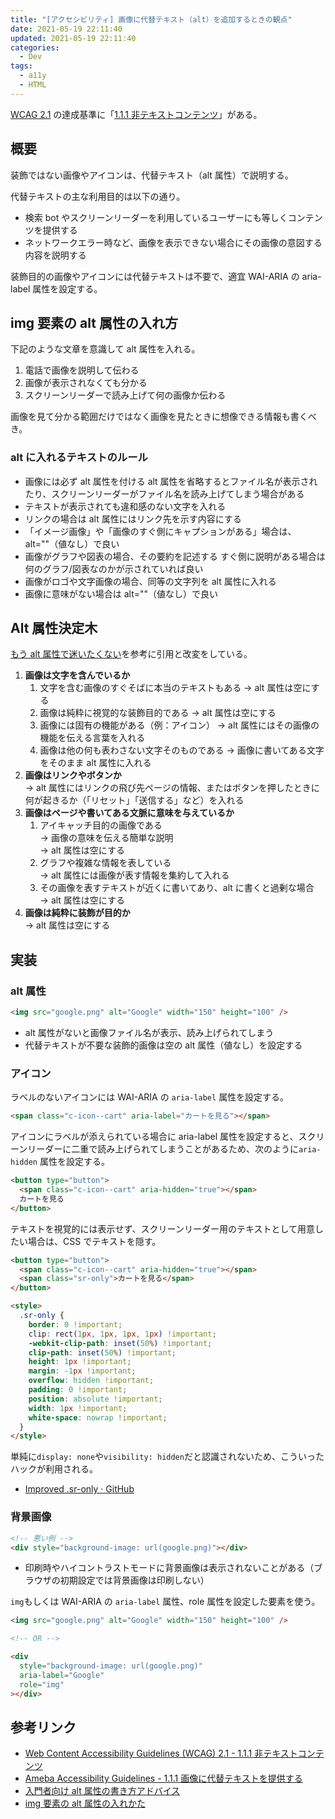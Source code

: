 ```yaml
---
title: "[アクセシビリティ] 画像に代替テキスト（alt）を追加するときの観点"
date: 2021-05-19 22:11:40
updated: 2021-05-19 22:11:40
categories:
  - Dev
tags:
  - a11y
  - HTML
---
```


[WCAG 2.1](https://waic.jp/docs/WCAG21/) の達成基準に「[1.1.1 非テキストコンテンツ](https://waic.jp/docs/WCAG21/#non-text-content)」がある。

## 概要

装飾ではない画像やアイコンは、代替テキスト（alt 属性）で説明する。

代替テキストの主な利用目的は以下の通り。

- 検索 bot やスクリーンリーダーを利用しているユーザーにも等しくコンテンツを提供する
- ネットワークエラー時など、画像を表示できない場合にその画像の意図する内容を説明する

装飾目的の画像やアイコンには代替テキストは不要で、適宜 WAI-ARIA の aria-label 属性を設定する。

## img 要素の alt 属性の入れ方

下記のような文章を意識して alt 属性を入れる。

1. 電話で画像を説明して伝わる
1. 画像が表示されなくても分かる
1. スクリーンリーダーで読み上げて何の画像か伝わる

画像を見て分かる範囲だけではなく画像を見たときに想像できる情報も書くべき。

### alt に入れるテキストのルール

- 画像には必ず alt 属性を付ける
  alt 属性を省略するとファイル名が表示されたり、スクリーンリーダーがファイル名を読み上げてしまう場合がある
- テキストが表示されても違和感のない文字を入れる
- リンクの場合は alt 属性にはリンク先を示す内容にする
- 「イメージ画像」や「画像のすぐ側にキャプションがある」場合は、alt=""（値なし）で良い
- 画像がグラフや図表の場合、その要約を記述する
  すぐ側に説明がある場合は何のグラフ/図表なのかが示されていれば良い
- 画像がロゴや文字画像の場合、同等の文字列を alt 属性に入れる
- 画像に意味がない場合は alt=""（値なし）で良い

## Alt 属性決定木

[もう alt 属性で迷いたくない](https://qiita.com/hibikikudo/items/f710933664094632540d)を参考に引用と改変をしている。

1. **画像は文字を含んでいるか**
   1. 文字を含む画像のすぐそばに本当のテキストもある
      → alt 属性は空にする
   1. 画像は純粋に視覚的な装飾目的である
      → alt 属性は空にする
   1. 画像には固有の機能がある（例：アイコン）
      → alt 属性にはその画像の機能を伝える言葉を入れる
   1. 画像は他の何も表わさない文字そのものである
      → 画像に書いてある文字をそのまま alt 属性に入れる
2. **画像はリンクやボタンか**  
   → alt 属性にはリンクの飛び先ページの情報、またはボタンを押したときに何が起きるか（「リセット」「送信する」など）を入れる
3. **画像はページや書いてある文脈に意味を与えているか**
   1. アイキャッチ目的の画像である  
      → 画像の意味を伝える簡単な説明  
      → alt 属性は空にする
   1. グラフや複雑な情報を表している  
      → alt 属性には画像が表す情報を集約して入れる
   1. その画像を表すテキストが近くに書いてあり、alt に書くと過剰な場合  
      → alt 属性は空にする
4. **画像は純粋に装飾が目的か**  
   → alt 属性は空にする

## 実装

### alt 属性

```html
<img src="google.png" alt="Google" width="150" height="100" />
```

- alt 属性がないと画像ファイル名が表示、読み上げられてしまう
- 代替テキストが不要な装飾的画像は空の alt 属性（値なし）を設定する

### アイコン

ラベルのないアイコンには WAI-ARIA の `aria-label` 属性を設定する。

```html
<span class="c-icon--cart" aria-label="カートを見る"></span>
```

アイコンにラベルが添えられている場合に aria-label 属性を設定すると、スクリーンリーダーに二重で読み上げられてしまうことがあるため、次のように`aria-hidden` 属性を設定する。

```html
<button type="button">
  <span class="c-icon--cart" aria-hidden="true"></span>
  カートを見る
</button>
```

テキストを視覚的には表示せず、スクリーンリーダー用のテキストとして用意したい場合は、CSS でテキストを隠す。

```html
<button type="button">
  <span class="c-icon--cart" aria-hidden="true"></span>
  <span class="sr-only">カートを見る</span>
</button>

<style>
  .sr-only {
    border: 0 !important;
    clip: rect(1px, 1px, 1px, 1px) !important;
    -webkit-clip-path: inset(50%) !important;
    clip-path: inset(50%) !important;
    height: 1px !important;
    margin: -1px !important;
    overflow: hidden !important;
    padding: 0 !important;
    position: absolute !important;
    width: 1px !important;
    white-space: nowrap !important;
  }
</style>
```

単純に`display: none`や`visibility: hidden`だと認識されないため、こういったハックが利用される。

- [Improved .sr-only · GitHub](https://gist.github.com/ffoodd/000b59f431e3e64e4ce1a24d5bb36034)

### 背景画像

```html
<!-- 悪い例 -->
<div style="background-image: url(google.png)"></div>
```

- 印刷時やハイコントラストモードに背景画像は表示されないことがある（ブラウザの初期設定では背景画像は印刷しない）

`img`もしくは WAI-ARIA の `aria-label` 属性、role 属性を設定した要素を使う。

```html
<img src="google.png" alt="Google" width="150" height="100" />

<!-- OR -->

<div
  style="background-image: url(google.png)"
  aria-label="Google"
  role="img"
></div>
```

## 参考リンク

- [Web Content Accessibility Guidelines (WCAG) 2.1 - 1.1.1 非テキストコンテンツ](https://waic.jp/docs/WCAG21/#non-text-content)
- [Ameba Accessibility Guidelines - 1.1.1 画像に代替テキストを提供する](https://a11y-guidelines.ameba.design/1/1/1/)
- [入門者向け alt 属性の書き方アドバイス](https://docs.google.com/presentation/d/10MjLH0mqXy3p4qTFNOPoaFz_PAOc0k9nLP_ID4mvnd0/edit#slide=id.p)
- [img 要素の alt 属性の入れかた](https://accessible-usable.net/2007/01/entry_070120.html)
